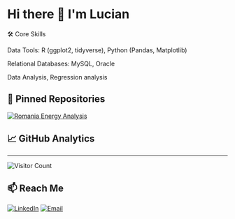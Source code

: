 # Hi there 👋 I'm Lucian

🛠️ Core Skills

Data Tools: R (ggplot2, tidyverse), Python (Pandas, Matplotlib)

Relational Databases: MySQL, Oracle

Data Analysis, Regression analysis

## 📌 Pinned Repositories
[![Romania Energy Analysis](https://github-readme-stats.vercel.app/api/pin/?username=LuciSin&repo=Romania-Energy-Analysis)](https://github.com/LuciSin/Romania-Energy-Analysis)

## 📈 GitHub Analytics

---
![Visitor Count](https://visitor-badge.laobi.icu/badge?page_id=LuciSin.LuciSin)


## 📫 Reach Me

[![LinkedIn](https://img.shields.io/badge/LinkedIn-Connect-blue?logo=linkedin)](https://www.linkedin.com/in/lucian-spiridon-741692236/)
[![Email](https://img.shields.io/badge/Email-Contact-red?logo=gmail)](mailto:lucianvalentinspiridon@gmail.com)
